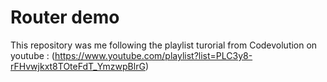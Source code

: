 # Router demo

This repository was me following the playlist turorial from Codevolution on youtube : (https://www.youtube.com/playlist?list=PLC3y8-rFHvwjkxt8TOteFdT_YmzwpBlrG)
